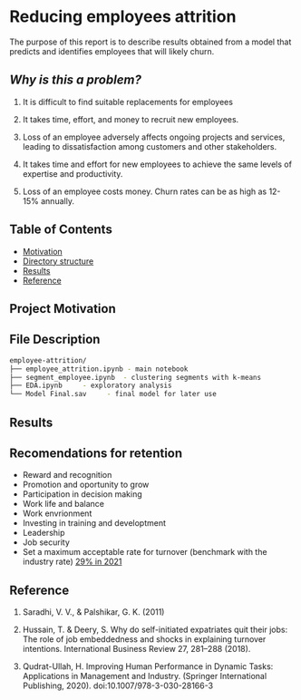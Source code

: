 # Reducing employees attrition 

The purpose of this report is to describe results obtained from a model that predicts and identifies employees that will likely churn.

## *Why is this a problem?*

1. It is difficult to find suitable replacements for employees

2. It takes time, effort, and money to recruit new employees.

3. Loss of an employee adversely affects ongoing projects and services, leading to dissatisfaction among customers and other stakeholders.

4. It takes time and effort for new employees to achieve the same levels of expertise and productivity.

5. Loss of an employee costs money. Churn rates can be as high as 12-15% annually.

## Table of Contents
* [Motivation](#motivation)
* [Directory structure](#description)
* [Results](#results)
* [Reference](#references)

## Project Motivation <a name="motivation"></a>

## File Description <a name="description"></a>

```bash
employee-attrition/
├── employee_attrition.ipynb - main notebook
├── segment_employee.ipynb  - clustering segments with k-means
├── EDA.ipynb     - exploratory analysis
└── Model Final.sav     - final model for later use
```
## Results

## Recomendations for retention

- Reward and recognition
- Promotion and oportunity to grow
- Participation in decision making
- Work life and balance
- Work envrionment
- Investing in training and developtment
- Leadership
- Job security
- Set a maximum acceptable rate for turnover (benchmark with the industry rate)
[29% in 2021](https://www.apollotechnical.com/employee-retention-statistics/)

## Reference

1. Saradhi, V. V., & Palshikar, G. K. (2011)

2. Hussain, T. & Deery, S. Why do self-initiated expatriates quit their jobs: The role of job embeddedness and shocks in explaining turnover intentions. International Business Review 27, 281–288 (2018).

3. Qudrat-Ullah, H. Improving Human Performance in Dynamic Tasks: Applications in Management and Industry. (Springer International Publishing, 2020). doi:10.1007/978-3-030-28166-3